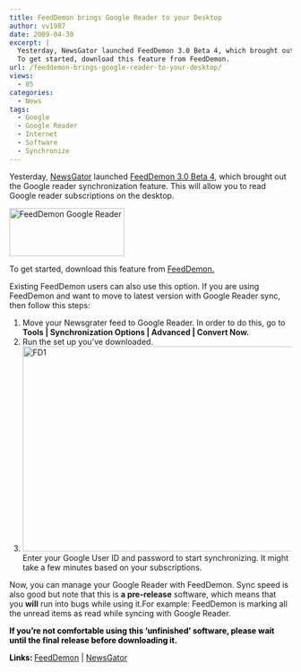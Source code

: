 ```yaml
---
title: FeedDemon brings Google Reader to your Desktop
author: vv1987
date: 2009-04-30
excerpt: |
  Yesterday, NewsGator launched FeedDemon 3.0 Beta 4, which brought out the Google reader synchronization feature. This will allow you to read Google reader subscriptions on the desktop.
  To get started, download this feature from FeedDemon.
url: /feeddemon-brings-google-reader-to-your-desktop/
views:
  - 85
categories:
  - News
tags:
  - Google
  - Google Reader
  - Internet
  - Software
  - Synchronize
---
```

<p style="text-align: left">
  Yesterday, <a href="http://www.newsgator.com/" onclick="_gaq.push(['_trackEvent', 'outbound-article', 'http://www.newsgator.com/', 'NewsGator']);" target="_blank">NewsGator</a> launched <a href="http://www.bradsoft.com/feeddemon/beta/" onclick="_gaq.push(['_trackEvent', 'outbound-article', 'http://www.bradsoft.com/feeddemon/beta/', 'FeedDemon 3.0 Beta 4']);" >FeedDemon 3.0 Beta 4</a>, which brought out the Google reader synchronization feature. This will allow you to read Google reader subscriptions on the desktop.
</p>

<img class="size-full wp-image-7039 alignright" src="http://cdn.devilsworkshop.org/files/2009/04/untitled.jpg" alt="FeedDemon Google Reader" width="205" height="86" />

<p style="text-align: left">
  To get started, download this feature from <a href="http://www.bradsoft.com/feeddemon/beta/" onclick="_gaq.push(['_trackEvent', 'outbound-article', 'http://www.bradsoft.com/feeddemon/beta/', 'FeedDemon.']);" >FeedDemon.</a>
</p>

<p style="text-align: left">
  Existing FeedDemon users can also use this option. If you are using FeedDemon and want to move to latest version with Google Reader sync, then follow this steps:
</p>

  1. Move your Newsgrater feed to Google Reader. In order to do this, go to **Tools | Synchronization Options | Advanced | Convert Now.**
  2. Run the set up you&#8217;ve downloaded.
  3. <img class="aligncenter size-full wp-image-7045" src="http://cdn.devilsworkshop.org/files/2009/04/fd.jpg" alt="FD1" width="512" height="366" /> Enter your Google User ID and password to start synchronizing. It might take a few minutes based on your subscriptions.

<p style="text-align: left">
  Now, you can manage your Google Reader with FeedDemon. Sync speed is also good but note that this is <strong>a pre-release</strong> software, which means that you <strong>will</strong> run into bugs while using it.For example: FeedDemon is marking all the unread items as read while syncing with Google Reader.
</p>

<p style="text-align: left">
  <strong><span style="color: #000000"><span>If you&#8217;re not comfortable using this &#8216;unfinished&#8217; software, please wait until the final release before downloading it</span>.</span></strong>
</p>

<p style="text-align: left">
  <strong><span style="color: #000000">Links: </span></strong><a href="http://www.bradsoft.com/feeddemon/beta/" onclick="_gaq.push(['_trackEvent', 'outbound-article', 'http://www.bradsoft.com/feeddemon/beta/', 'FeedDemon']);" >FeedDemon</a> | <a href="http://www.newsgator.com/" onclick="_gaq.push(['_trackEvent', 'outbound-article', 'http://www.newsgator.com/', 'NewsGator']);" target="_self">NewsGator</a>
</p>
